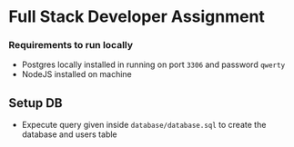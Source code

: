 # Full Stack Developer Assignment

### Requirements to run locally
* Postgres locally installed in running on port `3306` and password `qwerty`
* NodeJS installed on machine

## Setup DB
* Expecute query given inside `database/database.sql` to create the database and users table


